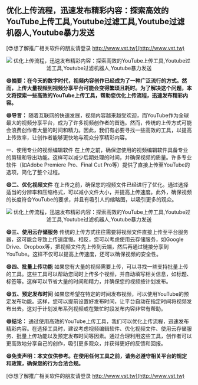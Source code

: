 ## **优化上传流程，迅速发布精彩内容：探索高效的YouTube上传工具,Youtube过滤工具,Youtube过滤机器人,Youtube暴力发送**

[😍想了解推广相关软件的朋友请登录 http://www.vst.tw](http://www.vst.tw)

 <center><img src="https://vst.tw/MP4/tuiguang/png/3.png" alt="优化上传流程，迅速发布精彩内容：探索高效的YouTube上传工具,Youtube过滤工具,Youtube过滤机器人,Youtube暴力发送"></center>

**😄摘要：在今天的数字时代，视频内容创作已经成为了一种广泛流行的方式。然而，上传大量视频到视频分享平台可能会变得繁琐且耗时。为了解决这个问题，本文将探索一些高效的YouTube上传工具，帮助您优化上传流程，迅速发布精彩内容。**

**😄导言：**
随着互联网的快速发展，视频内容越来越受欢迎，而YouTube作为全球最大的视频分享平台，成为了许多视频创作者的首选。然而，传统的上传方式可能会浪费创作者大量的时间和精力。因此，我们有必要寻找一些高效的工具，以提高上传效率，让创作者能够更快地与观众分享精彩内容。

一、使用专业的视频编辑软件
在上传之前，确保您使用的视频编辑软件具备专业的剪辑和导出功能。这样可以减少后期处理的时间，并确保视频的质量。许多专业软件（如Adobe Premiere Pro、Final Cut Pro等）提供了直接上传至YouTube的选项，简化了整个过程。

**😄二、优化视频文件**
在上传之前，确保您的视频文件已经进行了优化。通过选择适当的分辨率和压缩格式，可以减小文件大小，并提高上传速度。此外，确保视频的长度符合YouTube的要求，并且有吸引人的缩略图，以吸引更多的观众。

 <center><img src="https://vst.tw/MP4/tuiguang/png/7.png" alt="优化上传流程，迅速发布精彩内容：探索高效的YouTube上传工具,Youtube过滤工具,Youtube过滤机器人,Youtube暴力发送"></center>

**😄三、使用云存储服务**
传统的上传方式往往需要将视频文件直接上传至平台服务器，这可能会导致上传速度慢。相反，您可以考虑使用云存储服务，如Google Drive、Dropbox等，把视频文件先上传到云端，然后再通过链接分享到YouTube。这样不仅可以提高上传速度，还可以确保视频的安全性。

**😄四、批量上传功能**
如果您有大量的视频需要上传，可以寻找一些支持批量上传的工具。这些工具可以帮助您同时上传多个视频，并自动填写相关信息，如标题、标签等。这样可以节省大量的时间和精力，并确保您的视频按计划发布。

**😄五、预定发布时间**
如果您希望在特定的时间发布视频，可以使用YouTube的预定发布功能。这样，您可以提前设置好发布时间，让平台自动在指定时间将视频发布出去。这对于计划发布系列视频或在繁忙时段发布内容非常有帮助。

**😄结论：**
通过使用高效的YouTube上传工具，我们可以优化上传流程，迅速发布精彩内容。在选择工具时，建议考虑视频编辑软件、优化视频文件、使用云存储服务、批量上传功能以及预定发布时间等因素。通过合理利用这些工具，创作者可以更高效地分享自己的创作，吸引更多观众，并获得更好的反馈和回报。

**😄免责声明：本文仅供参考。在使用任何工具之前，请务必遵守相关平台的规定和政策，确保您的行为合法合规。**

[😍想了解推广相关软件的朋友请登录 http://www.vst.tw](http://www.vst.tw)



